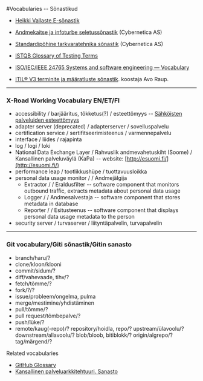 #Vocabularies -- Sõnastikud

*  [Heikki Vallaste E-sõnastik](http://www.vallaste.ee/)

*  [Andmekaitse ja infoturbe seletussõnastik](http://akit.cyber.ee/) (Cybernetica AS)

*  [Standardipõhine tarkvaratehnika sõnastik](https://stats.cyber.ee/terms) (Cybernetica AS)

*  [ISTQB Glossary of Testing Terms](https://www.istqb.org/downloads/viewcategory/20.html)

*  [ISO/IEC/IEEE 24765 Systems and software engineering — 
Vocabulary](https://www.cse.msu.edu/~cse435/Handouts/Standards/IEEE24765.pdf)

*  [ITIL® V3 terminite ja määratluste sõnastik](http://www.itsmf.ee/itsmf/wp-content/uploads/2013/01/ITIL_V3_Glossary_100313.pdf). koostaja Avo Raup.

----

### X-Road Working Vocabulary EN/ET/FI

* accessibility / barjääritus, tõkketus(?) / esteettömyys -- [Sähköisten palveluiden esteettömyys](https://www.thl.fi/fi/web/tiedonhallinta-sosiaali-ja-terveysalalla/tietojarjestelmapalvelut/sahkoisten-palveluiden-esteettomyys) 
* adapter server (deprecated) / adapterserver / sovelluspalvelu
* certification service / sertifitseerimisteenus / varmennepalvelu
* interface / liides / rajapinta
* log / logi / loki
* National Data Exchange Layer / Rahvuslik andmevahetuskiht (Soome) / Kansallinen palveluväylä (KaPa) -- website: [http://esuomi.fi/](http://esuomi.fi/)
* performance leap / tootlikkushüpe / tuottavuusloikka
* personal data usage monitor / / Andmejälgija
  - Extractor / / Eraldusfilter -- software component that monitors outbound traffic, extracts metadata about personal data usage
  - Logger / / Andmesalvestaja -- software component that stores metadata in database
  - Reporter / / Esitusteenus -- software component that displays personal data usage metadata to the person
* security server / turvaserver / liityntäpalvelin, turvapalvelin

----

### Git vocabulary/Giti sõnastik/Gitin sanasto 
- branch/haru/?
- clone/kloon/klooni
- commit/sidum/?
- diff/vahevaade, tihv/?
- fetch/tõmme/?
- fork/?/?
- issue/probleem/ongelma, pulma
- merge/mestimine/yhdistäminen
- pull/tõmme/?
- pull request/tõmbepalve/?
- push/lüke/?
- remote/kaug(-repo)/?
repository/hoidla, repo/?
upstream/ülavoolu/?
downstream/allavoolu/?
blob/bloob, bitiblokk/?
origin/algrepo/?
tag/märgend/?

Related vocabularies
- [GitHub Glossary](https://help.github.com/articles/github-glossary/)
- [Kansallinen palveluarkkitehtuuri. Sanasto](http://esuomi.fi/palveluntarjoajille/palveluvayla/sanasto/)


